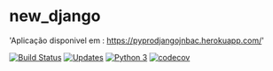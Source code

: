 # new_django
'Aplicação disponivel em : https://pyprodjangojnbac.herokuapp.com/'


[![Build Status](https://travis-ci.com/JameicaAlvarenga/new_django.svg?branch=main)](https://travis-ci.com/JameicaAlvarenga/new_django)
[![Updates](https://pyup.io/repos/github/JameicaAlvarenga/new_django/shield.svg)](https://pyup.io/repos/github/JameicaAlvarenga/new_django/)
[![Python 3](https://pyup.io/repos/github/JameicaAlvarenga/new_django/python-3-shield.svg)](https://pyup.io/repos/github/JameicaAlvarenga/new_django/)
[![codecov](https://codecov.io/gh/JameicaAlvarenga/new_django/branch/main/graph/badge.svg)](https://codecov.io/gh/JameicaAlvarenga/new_django)